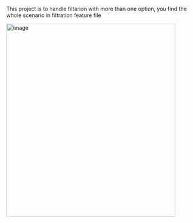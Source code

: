 This project is to handle filtarion with more than one option, you find the whole scenario in filtration feature file

<img width="445" height="508" alt="image" src="https://github.com/user-attachments/assets/f0114c57-b478-4d31-bfc5-4a3caa4eda93" />
